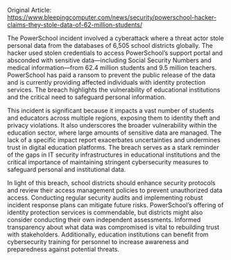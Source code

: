 Original Article: https://www.bleepingcomputer.com/news/security/powerschool-hacker-claims-they-stole-data-of-62-million-students/

The PowerSchool incident involved a cyberattack where a threat actor stole personal data from the databases of 6,505 school districts globally. The hacker used stolen credentials to access PowerSchool’s support portal and absconded with sensitive data—including Social Security Numbers and medical information—from 62.4 million students and 9.5 million teachers. PowerSchool has paid a ransom to prevent the public release of the data and is currently providing affected individuals with identity protection services. The breach highlights the vulnerability of educational institutions and the critical need to safeguard personal information.

This incident is significant because it impacts a vast number of students and educators across multiple regions, exposing them to identity theft and privacy violations. It also underscores the broader vulnerability within the education sector, where large amounts of sensitive data are managed. The lack of a specific impact report exacerbates uncertainties and undermines trust in digital education platforms. The breach serves as a stark reminder of the gaps in IT security infrastructures in educational institutions and the critical importance of maintaining stringent cybersecurity measures to safeguard personal and institutional data.

In light of this breach, school districts should enhance security protocols and review their access management policies to prevent unauthorized data access. Conducting regular security audits and implementing robust incident response plans can mitigate future risks. PowerSchool’s offering of identity protection services is commendable, but districts might also consider conducting their own independent assessments. Informed transparency about what data was compromised is vital to rebuilding trust with stakeholders. Additionally, education institutions can benefit from cybersecurity training for personnel to increase awareness and preparedness against potential threats.